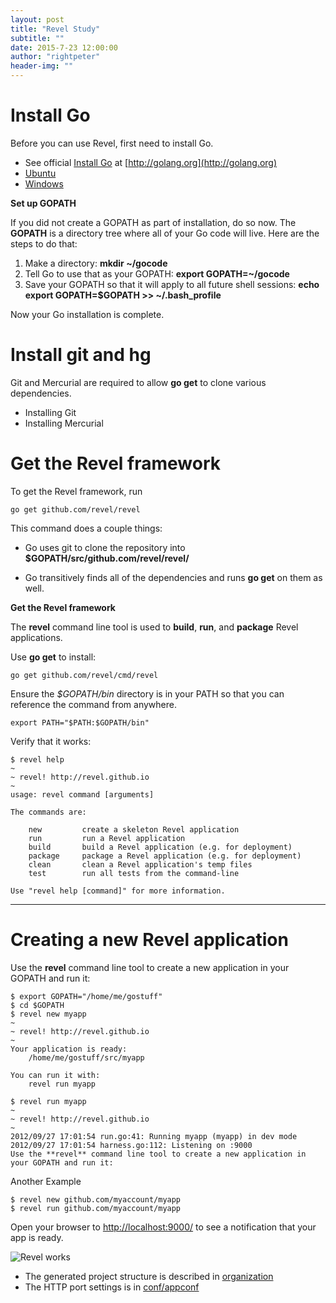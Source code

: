 ```yaml
---
layout: post
title: "Revel Study"
subtitle: ""
date: 2015-7-23 12:00:00
author: "rightpeter"
header-img: ""
---
```


# Install Go

Before you can use Revel, first need to install Go.

 * See official [Install Go](https://golang.org/doc/install) at [http://golang.org](http://golang.org)
  * [Ubuntu](https://github.com/golang/go/wiki/Ubuntu)
  * [Windows](https://golang.org/doc/install#windows)

**Set up GOPATH**

If you did not create a GOPATH as part of installation, do so now. The
**GOPATH** is a directory tree where all of your Go code will live. Here are
the steps to do that:

 1. Make a directory: **mkdir ~/gocode**
 2. Tell Go to use that as your GOPATH: **export GOPATH=~/gocode**
 3. Save your GOPATH so that it will apply to all future shell sessions: **echo
    export GOPATH=$GOPATH >> ~/.bash_profile**

Now your Go installation is complete.

# Install git and hg

Git and Mercurial are required to allow **go get** to clone various
dependencies.

 * Installing Git
 * Installing Mercurial

# Get the Revel framework

To get the Revel framework, run

    go get github.com/revel/revel

This command does a couple things:

 * Go uses git to clone the repository into
   **$GOPATH/src/github.com/revel/revel/**

 * Go transitively finds all of the dependencies and runs **go get** on them as
   well.

**Get the Revel framework**

The **revel** command line tool is used to **build**, **run**, and **package**
Revel applications.

Use **go get** to install:

    go get github.com/revel/cmd/revel

Ensure the *$GOPATH/bin* directory is in your PATH so that you can reference
the command from anywhere.

    export PATH="$PATH:$GOPATH/bin"

Verify that it works:

    $ revel help
    ~
    ~ revel! http://revel.github.io
    ~
    usage: revel command [arguments]
    
    The commands are:
    
        new         create a skeleton Revel application
        run         run a Revel application
        build       build a Revel application (e.g. for deployment)
        package     package a Revel application (e.g. for deployment)
        clean       clean a Revel application's temp files
        test        run all tests from the command-line
    
    Use "revel help [command]" for more information.

- - - -

# Creating a new Revel application

Use the **revel** command line tool to create a new application in your GOPATH
and run it:

    $ export GOPATH="/home/me/gostuff"
    $ cd $GOPATH
    $ revel new myapp
    ~
    ~ revel! http://revel.github.io
    ~
    Your application is ready:
        /home/me/gostuff/src/myapp
    
    You can run it with:
        revel run myapp
    
    $ revel run myapp
    ~
    ~ revel! http://revel.github.io
    ~
    2012/09/27 17:01:54 run.go:41: Running myapp (myapp) in dev mode
    2012/09/27 17:01:54 harness.go:112: Listening on :9000
    Use the **revel** command line tool to create a new application in your GOPATH and run it:

Another Example

    $ revel new github.com/myaccount/myapp
    $ revel run github.com/myaccount/myapp

Open your browser to [http://localhost:9000/](http://localhost:9000/) to see a
notification that your app is ready.

![Revel works](http://revel.github.io/img/YourApplicationIsReady.png)

 * The generated project structure is described in
   [organization](http://revel.github.io/manual/organization.html)
 * The HTTP port settings is in
   [conf/appconf](http://revel.github.io/manual/appconf.html#httpport)
